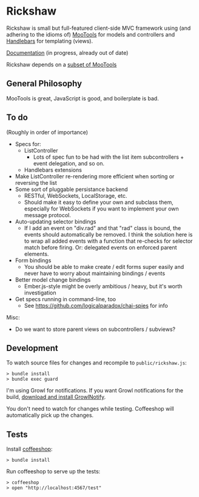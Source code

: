 Rickshaw
========

Rickshaw is small but full-featured client-side MVC framework using (and
adhering to the idioms of) [MooTools][mootools] for models and controllers and
[Handlebars][handlebars] for templating (views).

[Documentation][docs] (in progress, already out of date)

Rickshaw depends on a [subset of MooTools][mootools_subset]

[mootools]: http://mootools.net
[handlebars]: http://handlebarsjs.com/
[docs]: http://tysontate.github.com/Rickshaw/
[mootools_subset]: http://mootools.net/core/65113033d87e7b864acdfd4d3585b261

General Philosophy
------------------

MooTools is great, JavaScript is good, and boilerplate is bad.

To do
-----

(Roughly in order of importance)

* Specs for:
  * ListController
    * Lots of spec fun to be had with the list item subcontrollers + event delegation, and so on.
  * Handlebars extensions
* Make ListController re-rendering more efficient when sorting or reversing the list
* Some sort of pluggable persistance backend
  * RESTful, WebSockets, LocalStorage, etc.
  * Should make it easy to define your own and subclass them, especially for
    WebSockets if you want to implement your own message protocol.
* Auto-updating selector bindings
  * If I add an event on "div.rad" and that "rad" class is bound, the events
    should automatically be removed. I think the solution here is to wrap all
    added events with a function that re-checks for selector match before
    firing. Or: delegated events on enforced parent elements.
* Form bindings
  * You should be able to make create / edit forms super easily and never
    have to worry about maintaining bindings / events
* Better model change bindings
  * Ember.js-style might be overly ambitious / heavy, but it's worth
    investigation
* Get specs running in command-line, too
  * See https://github.com/logicalparadox/chai-spies for info

Misc:

* Do we want to store parent views on subcontrollers / subviews?

Development
-----------

To watch source files for changes and recompile to `public/rickshaw.js`:

    > bundle install
    > bundle exec guard

I'm using Growl for notifications. If you want Growl notifications for the
build, [download and install GrowlNotify](http://growl.info/downloads#generaldownloads).

You don't need to watch for changes while testing. Coffeeshop will automatically pick up the changes.

Tests
-----

Install [coffeeshop](https://github.com/tysontate/coffeeshop):

    > bundle install

Run coffeeshop to serve up the tests:

    > coffeeshop
    > open "http://localhost:4567/test"
